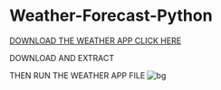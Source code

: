 # Weather-Forecast-Python

[DOWNLOAD THE WEATHER APP CLICK HERE](https://github.com/atharva-narkhede/Weather-Forecast-Python/archive/refs/heads/main.zip)

DOWNLOAD AND EXTRACT

THEN RUN THE WEATHER APP FILE 
![bg](https://github.com/atharva-narkhede/Weather-Forecast-Python/assets/106006803/4df2062e-f605-4d2e-b50f-53d864134db5)
